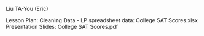 Liu
TA-You (Eric)


Lesson Plan: Cleaning Data - LP
spreadsheet data: College SAT Scores.xlsx
Presentation Slides: College SAT Scores.pdf
